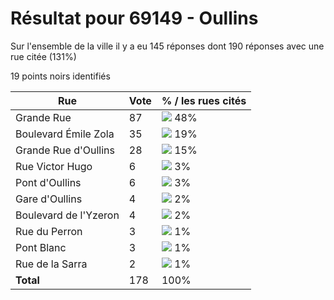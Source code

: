# Résultat pour 69149 - Oullins

Sur l'ensemble de la ville il y a eu 145 réponses dont 190 réponses avec une rue citée (131%)

19 points noirs identifiés

| Rue | Vote | % / les rues cités|
|-----|------|-------------------|
| Grande Rue | 87 | <img src="../../img/bar_48.gif" />&nbsp;48%|
| Boulevard Émile Zola | 35 | <img src="../../img/bar_19.gif" />&nbsp;19%|
| Grande Rue d'Oullins | 28 | <img src="../../img/bar_15.gif" />&nbsp;15%|
| Rue Victor Hugo | 6 | <img src="../../img/bar_3.gif" />&nbsp;3%|
| Pont d'Oullins | 6 | <img src="../../img/bar_3.gif" />&nbsp;3%|
| Gare d'Oullins | 4 | <img src="../../img/bar_2.gif" />&nbsp;2%|
| Boulevard de l'Yzeron | 4 | <img src="../../img/bar_2.gif" />&nbsp;2%|
| Rue du Perron | 3 | <img src="../../img/bar_1.gif" />&nbsp;1%|
| Pont Blanc | 3 | <img src="../../img/bar_1.gif" />&nbsp;1%|
| Rue de la Sarra | 2 | <img src="../../img/bar_1.gif" />&nbsp;1%|
| **Total** | 178 | 100%|
